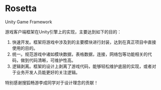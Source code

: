﻿# Rosetta
Unity Game Framework


游戏客户端框架在Unity引擎上的实现，主要达到如下的目的：
1) 快速开发。框架将游戏中涉及到的主要模块进行封装，达到在真正项目中直接使用的目的。
2) 统一。规范游戏中诸如模块数据，表格数据，连接，网络包等功能相关的代码，做到代码清晰，可维护性高。
3) 逻辑剥离。框架的设计上剥离了游戏代码，能够轻松维护底层的实现，或者对于业务开发人员能更好的关注逻辑。


特别感谢搜狐畅游李成同学对于设计理念的贡献！
